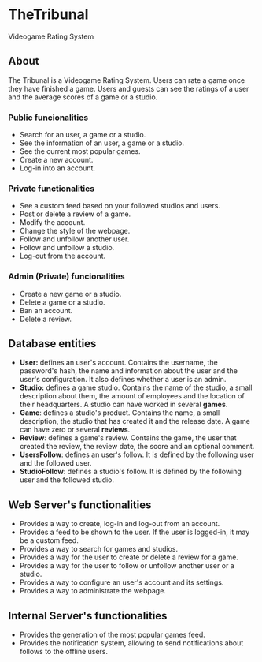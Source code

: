 # TheTribunal
Videogame Rating System

## About

The Tribunal is a Videogame Rating System. Users can rate a game once they have finished a game.
Users and guests can see the ratings of a user and the average scores of a game or a studio.

### Public funcionalities

- Search for an user, a game or a studio.
- See the information of an user, a game or a studio.
- See the current most popular games.
- Create a new account.
- Log-in into an account.

### Private functionalities

- See a custom feed based on your followed studios and users.
- Post or delete a review of a game.
- Modify the account.
- Change the style of the webpage.
- Follow and unfollow another user.
- Follow and unfollow a studio.
- Log-out from the account.

### Admin (Private) funcionalities

- Create a new game or a studio.
- Delete a game or a studio.
- Ban an account.
- Delete a review.

## Database entities

- **User:** defines an user's account. Contains the username, the password's hash, the name and information about the user and the user's configuration. It also defines whether a user is an admin.
- **Studio:** defines a game studio. Contains the name of the studio, a small description about them, the amount of employees and the location of their headquarters. A studio can have worked in several **games**.
- **Game**: defines a studio's product. Contains the name, a small description, the studio that has created it and the release date. A game can have zero or several **reviews**.
- **Review**: defines a game's review. Contains the game, the user that created the review, the review date, the score and an optional comment.
- **UsersFollow**: defines an user's follow. It is defined by the following user and the followed user.
- **StudioFollow**: defines a studio's follow. It is defined by the following user and the followed studio.

## Web Server's functionalities

- Provides a way to create, log-in and log-out from an account.
- Provides a feed to be shown to the user. If the user is logged-in, it may be a custom feed.
- Provides a way to search for games and studios.
- Provides a way for the user to create or delete a review for a game.
- Provides a way for the user to follow or unfollow another user or a studio.
- Provides a way to configure an user's account and its settings.
- Provides a way to administrate the webpage.

## Internal Server's functionalities

- Provides the generation of the most popular games feed.
- Provides the notification system, allowing to send notifications about follows to the offline users.
